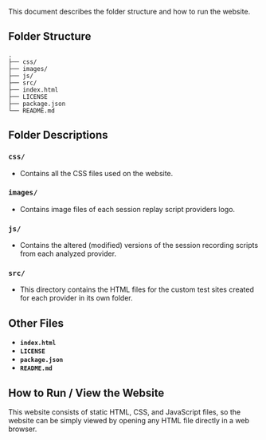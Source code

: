 This document describes the folder structure and how to run the website.

## Folder Structure

```
.
├── css/
├── images/
├── js/
├── src/
├── index.html
├── LICENSE
├── package.json
└── README.md
```

## Folder Descriptions

### `css/`
*   Contains all the CSS files used on the website.

### `images/`
*   Contains image files of each session replay script providers logo.

### `js/`
*   Contains the altered (modified) versions of the session recording scripts from each analyzed provider.

### `src/`
*   This directory contains the HTML files for the custom test sites created for each provider in its own folder.

## Other Files

*   **`index.html`**
*   **`LICENSE`**
*   **`package.json`**
*   **`README.md`**

## How to Run / View the Website

This website consists of static HTML, CSS, and JavaScript files, so the website can be simply viewed by opening any HTML file directly in a web browser.